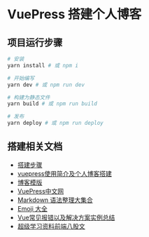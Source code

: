 # VuePress 搭建个人博客

## 项目运行步骤

``` bash
# 安装
yarn install # 或 npm i

# 开始编写
yarn dev # 或 npm run dev

# 构建为静态文件
yarn build # 或 npm run build

# 发布
yarn deploy # 或 npm run deploy
```

## 搭建相关文档

- [搭建步骤](https://segmentfault.com/a/1190000017207205)
- [vuepress使用简介及个人博客搭建](https://blog.csdn.net/xiaoxianer321/article/details/119548202)
- [博客模版](https://vuepress-theme-reco.recoluan.com/)
- [VuePress中文网](https://vuepress.vuejs.org/zh/)
- [Markdown 语法整理大集合](https://www.jianshu.com/p/b03a8d7b1719)
- [Emoji 大全](https://github.com/markdown-it/markdown-it-emoji/blob/master/lib/data/full.json) 
- [Vue常见报错以及解决方案实例总结](https://www.zhangshengrong.com/p/OQNzr6vqNR/)
- [超级学习资料前端八股文](https://www.kancloud.cn/hw_w/msbd/2422354)
